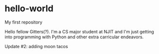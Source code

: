 # hello-world
My first repository

Hello fellow Gitters(?). I'm a CS major student at NJIT and I'm just getting into programming with Python and other extra carricular endeavors.

Update #2: adding moon tacos
